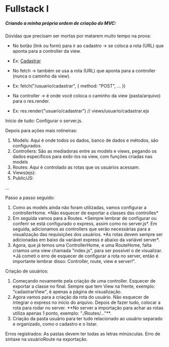 # Fullstack I





##### Criando a minha própria ordem de criação do MVC:



Dúvidas que precisam ser mortas por matarem muito tempo na prova:



* No botão (link ou form) para ir ao cadastro → se coloca a rota (URL) que aponta para a controller da view.
* Ex: <a href="/usuario/cadastrar">Cadastrar</a>



* No fetch → também se usa a rota (URL) que aponta para a controller (nunca o caminho da view).
* Ex: fetch("/usuario/cadastrar", { method: "POST", ... })



* Na controller → é onde você coloca o caminho da view (pasta/arquivo) para o res.render.
* Ex: res.render("usuario/cadastrar") // views/usuario/cadastrar.ejs



Início de tudo: Configurar o server.js.



Depois para ações mais rotineiras:



1. Models: Aqui é onde todos os dados, banco de dados e métodos, são configurados.
2. Controllers: São as mediadoras entre as models e views, pegando os dados específicos para exibi-los na view, com funções criadas nas models
3. Routes: Aqui é controlado as rotas que os usuários acessam.
4. Views(ejs):
5. Public/JS:

...



Passo a passo seguido:



1. Como as models ainda não foram utilizadas, vamos configurar a controllerHome.
   \*Não esquecer de exportar a classes das controlles\*
2. Em seguida vamos para a Routes.
   \*Sempre lembrar de configurar ou conferir se está configurado o express, assim como no server.js\*. Em seguida, adicionamos as controllers que serão necessárias para a visualização das requisições dos usuários. \*As rotas devem sempre ser adicionadas em baixo da variável express e abaixo da variável server\*.
3. Agora, que já temos uma ControllerHome, e uma RouteHome, falta criamos uma view chamada "index.js", para ser possível o de visualizar. \*Já cometi o erro de esquecer de configurar a rota no server, então é importante lembrar disso: Controller, route, view e server!".
   

Criação de usuários:



1. Começando novamente pela criação de uma controller. Esquecer de exportar a classe no final. Sempre que tem View na frente, exemplo: "cadastrarView", é apenas a página de visualização.
2. Agora vamos para a criação da rota do usuário. Não esquecer de integrar o express no início do arquivo. Depois de fazer tudo, colocar a rota para rodar no server. \*\*No server a importação para achar as rotas utiliza apenas 1 ponto, exemplo: "./Routes/..."\*\*.
3. Criação da pasta usuário para ter tudo relacionado ao usuário separado e organizado, como o cadastro e o listar.











Erros registrados:
As pastas devem ter todas as letras minúsculas.
Erro de sintaxe na usuárioRoute na exportação.

